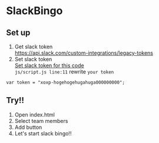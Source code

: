 # SlackBingo
## Set up
1. Get slack token
  <br>https://api.slack.com/custom-integrations/legacy-tokens
2. Set slack token
<br>[Set slack token for this code](https://github.com/JinOketani/SlackBingo/blob/eb82cce2ac1663f94f7c03b256d663d9f764cd7f/js/script.js#L11)
<br>`js/script.js line:11`
rewrite `your token` 
```
var token = "xoxp-hogehogehugahuga000000000";
```

## Try!!
1. Open index.html
2. Select team members
3. Add button
4. Let's start slack bingo!!
